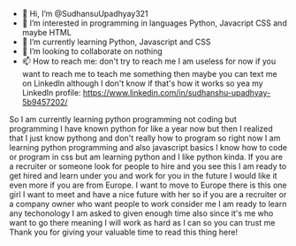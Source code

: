 - 👋 Hi, I’m @SudhansuUpadhyay321
- 👀 I’m interested in programming in languages Python, Javacript CSS and maybe HTML
- 🌱 I’m currently learning Python, Javascript and CSS
- 💞️ I’m looking to collaborate on nothing 
- 📫 How to reach me: don't try to reach me I am useless for now if you want to reach me to teach me something then maybe you can text me on LinkedIn although I don't know if that's 
how it works so yea 
my LinkedIn profile: https://www.linkedin.com/in/sudhanshu-upadhyay-5b9457202/

<!---
SudhansuUpadhyay321/SudhansuUpadhyay321 is a ✨ special ✨ repository because its `README.md` (this file) appears on your GitHub profile.
You can click the Preview link to take a look at your changes.
--->
So I am currently learning python programming not coding but programming I have known python for like a year now but then I realized that I just know pythong and don't really 
how to program so right now I am learning python programming and also javascript basics I know how to code or program in css but am learning python and I like python kinda.
If you are a recruiter or someone look for people to hire and you see this I am ready to get hired and learn under you and work for you in the future I would like it even more 
if you are from Europe. I want to move to Europe there is this one girl I want to meet and have a nice future with her so if you are a recruiter or a company owner who want people 
to work consider me I am ready to learn any techonology I am asked to given enough time also since it's me who want to go there meaning I will work as hard as I can so you can
trust me
Thank you for giving your valuable time to read this thing here!
